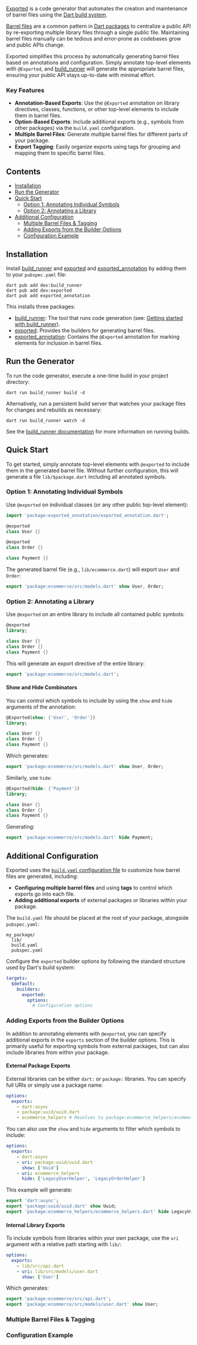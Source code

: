 [//]: # (TODO: Add badges - pub, build, coverage, etc.)

[Exported][exported] is a code generator that automates the creation and 
maintenance of barrel files using the [Dart build system][build_system].

[Barrel files][barrel_files] are a common pattern in [Dart packages][packages] 
to centralize a public API by re-exporting multiple library files through a 
single public file. Maintaining barrel files manually can be tedious and 
error-prone as codebases grow and public APIs change.

Exported simplifies this process by automatically generating barrel files based 
on annotations and configuration. Simply annotate top-level elements with
`@Exported`, and [build_runner][build_runner] will generate the appropriate
barrel files, ensuring your public API stays up-to-date with minimal effort. 

### Key Features

- **Annotation-Based Exports**: Use the `@Exported` annotation on library
  directives, classes, functions, or other top-level elements to include them
  in barrel files.
- **Option-Based Exports**: Include additional exports (e.g., symbols from
  other packages) via the `build.yaml` configuration.
- **Multiple Barrel Files**: Generate multiple barrel files for different parts 
  of your package.
- **Export Tagging**: Easily organize exports using tags for grouping and 
  mapping them to specific barrel files.


## Contents

- [Installation](#installation)
- [Run the Generator](#run-the-generator)
- [Quick Start](#quick-start)
  - [Option 1: Annotating Individual Symbols](#option-1-annotating-individual-symbols)
  - [Option 2: Annotating a Library](#option-2-annotating-a-library)
- [Additional Configuration](#additional-configuration)
  - [Multiple Barrel Files & Tagging](#multiple-barrel-files--tagging)
  - [Adding Exports from the Builder Options](#adding-exports-from-the-builder-options)
  - [Configuration Example](#configuration-example)


## Installation

Install [build_runner] and [exported] and [exported_annotation] by adding them
to your `pubspec.yaml` file:
```shell
dart pub add dev:build_runner
dart pub add dev:exported
dart pub add exported_annotation
```
This installs three packages:
- [build_runner][build_runner]: The tool that runs code generation (see:
  [Getting started with build_runner][build_runner_getting_started]).
- [exported][exported]: Provides the builders for generating barrel files.
- [exported_annotation][exported_annotation]: Contains the `@Exported` 
  annotation for marking elements for inclusion in barrel files.

  
## Run the Generator

To run the code generator, execute a one-time build in your project directory:
```shell
dart run build_runner build -d
```
Alternatively, run a persistent build server that watches your package files
for changes and rebuilds as necessary:
```shell
dart run build_runner watch -d
```
See the [build_runner documentation][build_runner_docs] for more information on
running builds.


## Quick Start

To get started, simply annotate top-level elements with `@exported` to include
them in the generated barrel file. Without further configuration, this will 
generate a file `lib/$package.dart` including all annotated symbols.

### Option 1: Annotating Individual Symbols

Use `@exported` on individual classes (or any other public top-level element):
```dart
import 'package:exported_annotation/exported_annotation.dart';

@exported
class User {}

@exported
class Order {}

class Payment {}
```
The generated barrel file (e.g., `lib/ecommerce.dart`) will export `User` and
`Order`:
```dart
export 'package:ecommerce/src/models.dart' show User, Order;
```

### Option 2: Annotating a Library

Use `@exported` on an entire library to include all contained public symbols:
```dart
@exported
library;

class User {}
class Order {}
class Payment {}
```
This will generate an export directive of the entire library:
```dart
export 'package:ecommerce/src/models.dart';
```

#### Show and Hide Combinators

You can control which symbols to include by using the `show` and `hide`
arguments of the annotation:
```dart
@Exported(show: {'User', 'Order'})
library;

class User {}
class Order {}
class Payment {}
```
Which generates:
```dart
export 'package:ecommerce/src/models.dart' show User, Order;
```
Similarly, use `hide`:
```dart
@Exported(hide: {'Payment'})
library;

class User {}
class Order {}
class Payment {}
```
Generating:
```dart
export 'package:ecommerce/src/models.dart' hide Payment;
```

## Additional Configuration

Exported uses the [`build.yaml` configuration file][build_yaml] to customize
how barrel files are generated, including:
- **Configuring multiple barrel files** and using **tags** to control which
  exports go into each file.
- **Adding additional exports** of external packages or libraries within your 
  package.

The `build.yaml` file should be placed at the root of your package, alongside
`pubspec.yaml`:
```
my_package/
  lib/
  build.yaml
  pubspec.yaml
```
Configure the `exported` builder options by following the standard structure
used by Dart's build system:
```yaml
targets:
  $default:
    builders:
      exported:
        options:
          # Configuration options
```

### Adding Exports from the Builder Options

In addition to annotating elements with `@exported`, you can specify additional
exports in the `exports` section of the builder options. This is primarily
useful for exporting symbols from external packages, but can also include
libraries from within your package.

#### External Package Exports

External libraries can be either `dart:` or `package:` libraries. You can
specify full URIs or simply use a package name:
```yaml
options:
  exports:
    - dart:async
    - package:uuid/uuid.dart
    - ecommerce_helpers # Resolves to package:ecommerce_helpers/ecommerce_helpers.dart
```
You can also use the `show` and `hide` arguments to filter which symbols to
include:
```yaml
options:
  exports:
    - dart:async
    - uri: package:uuid/uuid.dart
      show: ['Uuid']
    - uri: ecommerce_helpers
      hide: ['LegacyUserHelper', 'LegacyOrderHelper']
```
This example will generate:
```dart
export 'dart:async';
export 'package:uuid/uuid.dart' show Uuid;
export 'package:ecommerce_helpers/ecommerce_helpers.dart' hide LegacyUserHelper, LegacyOrderHelper;
```

#### Internal Library Exports

To include symbols from libraries within your own package, use the `uri`
argument with a relative path starting with `lib/`:
```yaml
options:
  exports:
    - lib/src/api.dart
    - uri: lib/src/models/user.dart
      show: ['User']
```
Which generates:
```dart
export 'package:ecommerce/src/api.dart';
export 'package:ecommerce/src/models/user.dart' show User;
```


### Multiple Barrel Files & Tagging

[//]: # (Explain how to configure multiple barrel files using tags.)

[//]: # (Demonstrate how to assign different exports to specific barrel files)
[//]: # (using tags.)

[//]: # (Provide an example of a build.yaml configuration with multiple barrel )
[//]: # (files and their corresponding tags.)

### Configuration Example

[//]: # (Provide a complete example of a build.yaml configuration file, including)
[//]: # (multiple barrel files, tagging, and external package exports. This will)
[//]: # (give users a clear template to work with.)


[barrel_files]: https://engineering.verygood.ventures/architecture/barrel_files/
[build_runner]: https://pub.dev/packages/build_runner
[build_runner_docs]: https://pub.dev/packages/build_runner#docs
[build_runner_getting_started]: https://github.com/dart-lang/build/blob/master/docs/getting_started.md
[build_system]: https://github.com/dart-lang/build
[build_yaml]: https://github.com/dart-lang/build/blob/master/docs/build_yaml_format.md
[exported]: https://pub.dev/packages/exported
[exported_annotation]: https://pub.dev/packages/exported_annotation
[packages]: https://dart.dev/tools/pub/packages



[//]: # (## Usage)
[//]: # ()
[//]: # (A deeper dive into tagging, multiple barrel files, and additional exports.)
[//]: # ()
[//]: # (## Contributing)
[//]: # ()
[//]: # (How others can contribute to the project.)
[//]: # ()